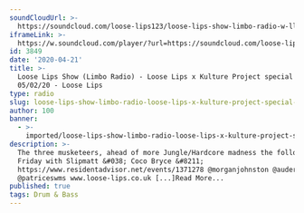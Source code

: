 ```yaml
---
soundCloudUrl: >-
  https://soundcloud.com/loose-lips123/loose-lips-show-limbo-radio-w-ll-x-kp-05022020
iframeLink: >-
  https://w.soundcloud.com/player/?url=https://soundcloud.com/loose-lips123/loose-lips-show-limbo-radio-w-ll-x-kp-05022020&color=00aabb&auto_play=false&hide_related=false&show_comments=true&show_user=true&show_reposts=false
id: 3849
date: '2020-04-21'
title: >-
  Loose Lips Show (Limbo Radio) - Loose Lips x Kulture Project special -
  05/02/20 - Loose Lips
type: radio
slug: loose-lips-show-limbo-radio-loose-lips-x-kulture-project-special-05-02-20
author: 100
banner:
  - >-
    imported/loose-lips-show-limbo-radio-loose-lips-x-kulture-project-special-05-02-20/image3849.jpeg
description: >-
  The three musketeers, ahead of more Jungle/Hardcore madness the following
  Friday with Slipmatt &#038; Coco Bryce &#8211;
  https://www.residentadvisor.net/events/1371278 @morganjohnston @auderkortzer
  @patriceswms www.loose-lips.co.uk [...]Read More...
published: true
tags: Drum & Bass
---
```

